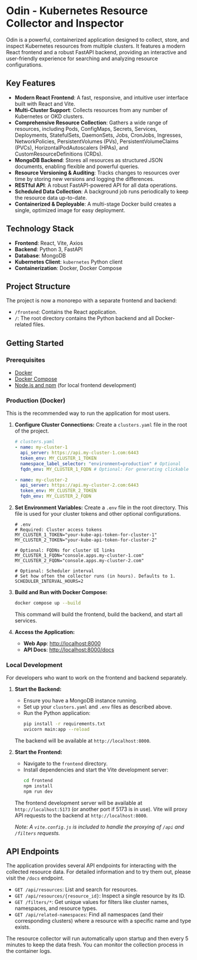 # Odin - Kubernetes Resource Collector and Inspector

Odin is a powerful, containerized application designed to collect, store, and inspect Kubernetes resources from multiple clusters. It features a modern React frontend and a robust FastAPI backend, providing an interactive and user-friendly experience for searching and analyzing resource configurations.

## Key Features

- **Modern React Frontend**: A fast, responsive, and intuitive user interface built with React and Vite.
- **Multi-Cluster Support**: Collects resources from any number of Kubernetes or OKD clusters.
- **Comprehensive Resource Collection**: Gathers a wide range of resources, including Pods, ConfigMaps, Secrets, Services, Deployments, StatefulSets, DaemonSets, Jobs, CronJobs, Ingresses, NetworkPolicies, PersistentVolumes (PVs), PersistentVolumeClaims (PVCs), HorizontalPodAutoscalers (HPAs), and CustomResourceDefinitions (CRDs).
- **MongoDB Backend**: Stores all resources as structured JSON documents, enabling flexible and powerful queries.
- **Resource Versioning & Auditing**: Tracks changes to resources over time by storing new versions and logging the differences.
- **RESTful API**: A robust FastAPI-powered API for all data operations.
- **Scheduled Data Collection**: A background job runs periodically to keep the resource data up-to-date.
- **Containerized & Deployable**: A multi-stage Docker build creates a single, optimized image for easy deployment.

## Technology Stack

- **Frontend**: React, Vite, Axios
- **Backend**: Python 3, FastAPI
- **Database**: MongoDB
- **Kubernetes Client**: `kubernetes` Python client
- **Containerization**: Docker, Docker Compose

## Project Structure

The project is now a monorepo with a separate frontend and backend:
-   `/frontend`: Contains the React application.
-   `/`: The root directory contains the Python backend and all Docker-related files.

## Getting Started

### Prerequisites

- [Docker](https://docs.docker.com/get-docker/)
- [Docker Compose](https://docs.docker.com/compose/install/)
- [Node.js and npm](https://nodejs.org/en/) (for local frontend development)

### Production (Docker)

This is the recommended way to run the application for most users.

1.  **Configure Cluster Connections:**
    Create a `clusters.yaml` file in the root of the project.
    ```yaml
    # clusters.yaml
    - name: my-cluster-1
      api_server: https://api.my-cluster-1.com:6443
      token_env: MY_CLUSTER_1_TOKEN
      namespace_label_selector: "environment=production" # Optional
      fqdn_env: MY_CLUSTER_1_FQDN # Optional: For generating clickable links

    - name: my-cluster-2
      api_server: https://api.my-cluster-2.com:6443
      token_env: MY_CLUSTER_2_TOKEN
      fqdn_env: MY_CLUSTER_2_FQDN
    ```

2.  **Set Environment Variables:**
    Create a `.env` file in the root directory. This file is used for your cluster tokens and other optional configurations.

    ```env
    # .env
    # Required: Cluster access tokens
    MY_CLUSTER_1_TOKEN="your-kube-api-token-for-cluster-1"
    MY_CLUSTER_2_TOKEN="your-kube-api-token-for-cluster-2"

    # Optional: FQDNs for cluster UI links
    MY_CLUSTER_1_FQDN="console.apps.my-cluster-1.com"
    MY_CLUSTER_2_FQDN="console.apps.my-cluster-2.com"

    # Optional: Scheduler interval
    # Set how often the collector runs (in hours). Defaults to 1.
    SCHEDULER_INTERVAL_HOURS=2
    ```

3.  **Build and Run with Docker Compose:**
    ```bash
    docker compose up --build
    ```
    This command will build the frontend, build the backend, and start all services.

4.  **Access the Application:**
    - **Web App**: [http://localhost:8000](http://localhost:8000)
    - **API Docs**: [http://localhost:8000/docs](http://localhost:8000/docs)

### Local Development

For developers who want to work on the frontend and backend separately.

1.  **Start the Backend:**
    - Ensure you have a MongoDB instance running.
    - Set up your `clusters.yaml` and `.env` files as described above.
    - Run the Python application:
      ```bash
      pip install -r requirements.txt
      uvicorn main:app --reload
      ```
    The backend will be available at `http://localhost:8000`.

2.  **Start the Frontend:**
    - Navigate to the `frontend` directory.
    - Install dependencies and start the Vite development server:
      ```bash
      cd frontend
      npm install
      npm run dev
      ```
    The frontend development server will be available at `http://localhost:5173` (or another port if 5173 is in use). Vite will proxy API requests to the backend at `http://localhost:8000`.

    *Note: A `vite.config.js` is included to handle the proxying of `/api` and `/filters` requests.*

## API Endpoints

The application provides several API endpoints for interacting with the collected resource data. For detailed information and to try them out, please visit the `/docs` endpoint.

- `GET /api/resources`: List and search for resources.
- `GET /api/resources/{resource_id}`: Inspect a single resource by its ID.
- `GET /filters/*`: Get unique values for filters like cluster names, namespaces, and resource types.
- `GET /api/related-namespaces`: Find all namespaces (and their corresponding clusters) where a resource with a specific name and type exists.

The resource collector will run automatically upon startup and then every 5 minutes to keep the data fresh. You can monitor the collection process in the container logs.